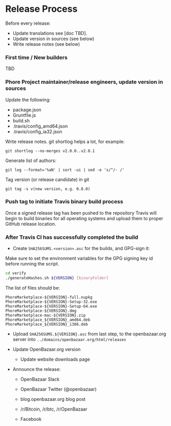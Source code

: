Release Process
====================

Before every release:

* Update translations see [doc TBD].
* Update version in sources (see below)
* Write release notes (see below)

### First time / New builders

TBD

### Phore Project maintainer/release engineers, update version in sources

Update the following:

* package.json
* Gruntfile.js
* build.sh
* .travis/config_amd64.json
* .travis/config_ia32.json

Write release notes. git shortlog helps a lot, for example:

    git shortlog --no-merges v2.0.0..v2.0.1

Generate list of authors:

    git log --format='%aN' | sort -ui | sed -e 's/^/- /'

Tag version (or release candidate) in git

    git tag -s v(new version, e.g. 0.8.0)

### Push tag to initiate Travis binary build process

Once a signed release tag has been pushed to the repository Travis will begin to build binaries for all operating systems
and upload them to proper GitHub release location.

### After Travis CI has successfully completed the build

- Create `SHA256SUMS.<version>.asc` for the builds, and GPG-sign it:

Make sure to set the environment variables for the GPG signing key id before running the script.

```bash
cd verify
./generateHashes.sh ${VERSION} [binaryFolder]
```

The list of files should be:
```
PhoreMarketplace-${VERSION}-full.nupkg
PhoreMarketplace-${VERSION}-Setup-32.exe
PhoreMarketplace-${VERSION}-Setup-64.exe
PhoreMarketplace-${VERSION}.dmg
PhoreMarketplace-mac-${VERSION}.zip
PhoreMarketplace_${VERSION}_amd64.deb
PhoreMarketplace_${VERSION}_i386.deb
```

- Upload `SHA256SUMS.${VERSION}.asc` from last step, to the openbazaar.org server
  into `../domains/openbazaar.org/html/releases`

- Update OpenBazaar.org version

  - Update website downloads page

- Announce the release:

  - OpenBazaar Slack

  - OpenBazaar Twitter (@openbazaar)

  - blog.openbazaar.org blog post

  - /r/Bitcoin, /r/btc, /r/OpenBazaar

  - Facebook

